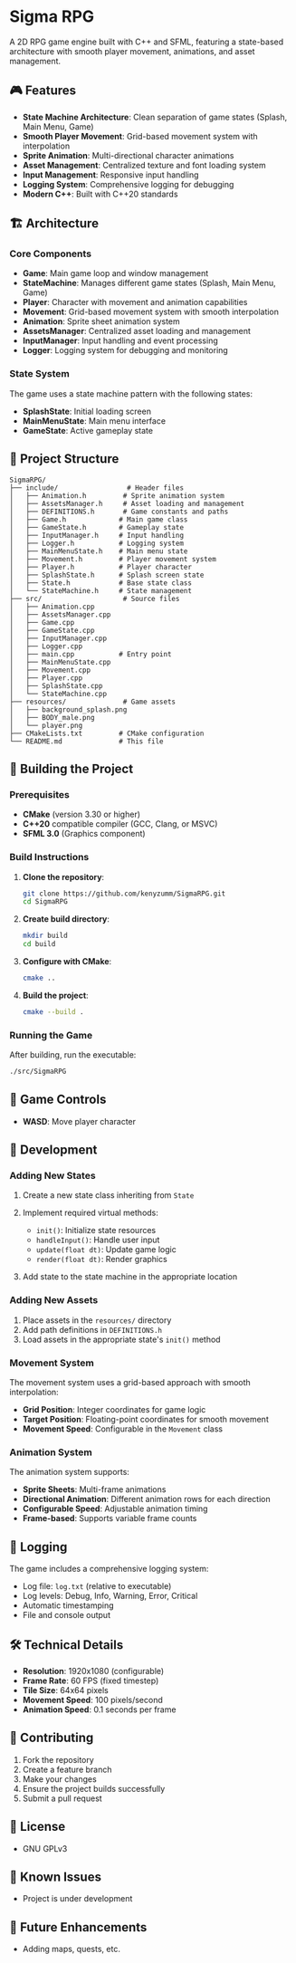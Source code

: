 # Sigma RPG

A 2D RPG game engine built with C++ and SFML, featuring a state-based architecture with smooth player movement, animations, and asset management.

## 🎮 Features

- **State Machine Architecture**: Clean separation of game states (Splash, Main Menu, Game)
- **Smooth Player Movement**: Grid-based movement system with interpolation
- **Sprite Animation**: Multi-directional character animations
- **Asset Management**: Centralized texture and font loading system
- **Input Management**: Responsive input handling
- **Logging System**: Comprehensive logging for debugging
- **Modern C++**: Built with C++20 standards

## 🏗️ Architecture

### Core Components

- **Game**: Main game loop and window management
- **StateMachine**: Manages different game states (Splash, Main Menu, Game)
- **Player**: Character with movement and animation capabilities
- **Movement**: Grid-based movement system with smooth interpolation
- **Animation**: Sprite sheet animation system
- **AssetsManager**: Centralized asset loading and management
- **InputManager**: Input handling and event processing
- **Logger**: Logging system for debugging and monitoring

### State System

The game uses a state machine pattern with the following states:
- **SplashState**: Initial loading screen
- **MainMenuState**: Main menu interface
- **GameState**: Active gameplay state

## 📁 Project Structure

```
SigmaRPG/
├── include/                 # Header files
│   ├── Animation.h         # Sprite animation system
│   ├── AssetsManager.h     # Asset loading and management
│   ├── DEFINITIONS.h       # Game constants and paths
│   ├── Game.h             # Main game class
│   ├── GameState.h        # Gameplay state
│   ├── InputManager.h     # Input handling
│   ├── Logger.h           # Logging system
│   ├── MainMenuState.h    # Main menu state
│   ├── Movement.h         # Player movement system
│   ├── Player.h           # Player character
│   ├── SplashState.h      # Splash screen state
│   ├── State.h            # Base state class
│   └── StateMachine.h     # State management
├── src/                    # Source files
│   ├── Animation.cpp
│   ├── AssetsManager.cpp
│   ├── Game.cpp
│   ├── GameState.cpp
│   ├── InputManager.cpp
│   ├── Logger.cpp
│   ├── main.cpp           # Entry point
│   ├── MainMenuState.cpp
│   ├── Movement.cpp
│   ├── Player.cpp
│   ├── SplashState.cpp
│   └── StateMachine.cpp
├── resources/              # Game assets
│   ├── background_splash.png
│   ├── BODY_male.png
│   └── player.png
├── CMakeLists.txt         # CMake configuration
└── README.md              # This file
```

## 🚀 Building the Project

### Prerequisites

- **CMake** (version 3.30 or higher)
- **C++20** compatible compiler (GCC, Clang, or MSVC)
- **SFML 3.0** (Graphics component)

### Build Instructions

1. **Clone the repository**:
   ```bash
   git clone https://github.com/kenyzumm/SigmaRPG.git
   cd SigmaRPG
   ```

2. **Create build directory**:
   ```bash
   mkdir build
   cd build
   ```

3. **Configure with CMake**:
   ```bash
   cmake ..
   ```

4. **Build the project**:
   ```bash
   cmake --build .
   ```

### Running the Game

After building, run the executable:
```bash
./src/SigmaRPG
```

## 🎯 Game Controls

- **WASD**: Move player character

## 🔧 Development

### Adding New States

1. Create a new state class inheriting from `State`
2. Implement required virtual methods:
   - `init()`: Initialize state resources
   - `handleInput()`: Handle user input
   - `update(float dt)`: Update game logic
   - `render(float dt)`: Render graphics

3. Add state to the state machine in the appropriate location

### Adding New Assets

1. Place assets in the `resources/` directory
2. Add path definitions in `DEFINITIONS.h`
3. Load assets in the appropriate state's `init()` method

### Movement System

The movement system uses a grid-based approach with smooth interpolation:
- **Grid Position**: Integer coordinates for game logic
- **Target Position**: Floating-point coordinates for smooth movement
- **Movement Speed**: Configurable in the `Movement` class

### Animation System

The animation system supports:
- **Sprite Sheets**: Multi-frame animations
- **Directional Animation**: Different animation rows for each direction
- **Configurable Speed**: Adjustable animation timing
- **Frame-based**: Supports variable frame counts

## 📝 Logging

The game includes a comprehensive logging system:
- Log file: `log.txt` (relative to executable)
- Log levels: Debug, Info, Warning, Error, Critical
- Automatic timestamping
- File and console output

## 🛠️ Technical Details

- **Resolution**: 1920x1080 (configurable)
- **Frame Rate**: 60 FPS (fixed timestep)
- **Tile Size**: 64x64 pixels
- **Movement Speed**: 100 pixels/second
- **Animation Speed**: 0.1 seconds per frame

## 🤝 Contributing

1. Fork the repository
2. Create a feature branch
3. Make your changes
4. Ensure the project builds successfully
5. Submit a pull request

## 📄 License

- GNU GPLv3

## 🐛 Known Issues

- Project is under development

## 🔮 Future Enhancements

- Adding maps, quests, etc.
